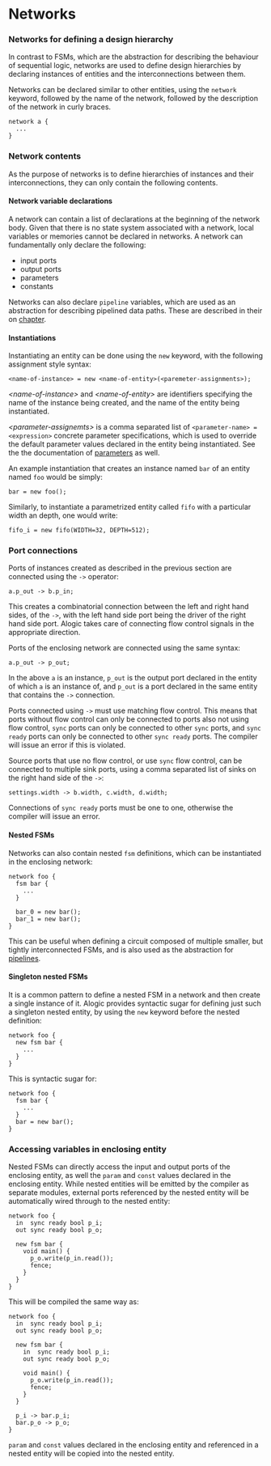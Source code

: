 # Networks

### Networks for defining a design hierarchy

In contrast to FSMs, which are the abstraction for describing the behaviour of
sequential logic, networks are used to define design hierarchies by declaring
instances of entities and the interconnections between them.

Networks can be declared similar to other entities, using the `network` keyword,
followed by the name of the network, followed by the description of the network
in curly braces.

```
network a {
  ...
}
```

### Network contents

As the purpose of networks is to define hierarchies of instances and their
interconnections, they can only contain the following contents.

#### Network variable declarations

A network can contain a list of declarations at the beginning of the network
body. Given that there is no state system associated with a network, local
variables or memories cannot be declared in networks. A network can
fundamentally only declare the following:

- input ports
- output ports
- parameters
- constants

Networks can also declare `pipeline` variables, which are used as an abstraction
for describing pipelined data paths. These are described in their on
[chapter](pipelines.md).

#### Instantiations

Instantiating an entity can be done using the `new` keyword, with the following
assignment style syntax:

```
<name-of-instance> = new <name-of-entity>(<paremeter-assignments>);
```

_\<name-of-instance>_ and _\<name-of-entity>_ are identifiers specifying the
name of the instance being created, and the name of the entity being
instantiated.

_\<parameter-assignemts>_ is a comma separated list of `<parameter-name> =
<expression>` concrete parameter specifications, which is used to override the
default parameter values declared in the entity being instantiated. See the the
documentation of [parameters](params.md) as well.

An example instantiation that creates an instance named `bar` of an entity named
`foo` would be simply:

```
bar = new foo();
```

Similarly, to instantiate a parametrized entity called `fifo` with a particular
width an depth, one would write:

```
fifo_i = new fifo(WIDTH=32, DEPTH=512);
```

### Port connections

Ports of instances created as described in the previous section are connected
using the `->` operator:

```
a.p_out -> b.p_in;
```

This creates a combinatorial connection between the left and right hand sides,
of the `->`, with the left hand side port being the driver of the right hand
side port. Alogic takes care of connecting flow control signals in the
appropriate direction.

Ports of the enclosing network are connected using the same syntax:

```
a.p_out -> p_out;
```

In the above `a` is an instance, `p_out` is the output port declared in the
entity of which `a` is an instance of, and `p_out` is a port declared in the
same entity that contains the `->` connection.

Ports connected using `->` must use matching flow control. This means that ports
without flow control can only be connected to ports also not using flow control,
`sync` ports can only be connected to other `sync` ports, and `sync ready` ports
can only be connected to other `sync ready` ports. The compiler will issue an
error if this is violated.

Source ports that use no flow control, or use `sync` flow control, can be
connected to multiple sink ports, using a comma separated list of sinks on the
right hand side of the `->`:

```
settings.width -> b.width, c.width, d.width;
```

Connections of `sync ready` ports must be one to one, otherwise the compiler
will issue an error.

#### Nested FSMs

Networks can also contain nested `fsm` definitions, which can be instantiated in
the enclosing network:

```
network foo {
  fsm bar {
    ...
  }

  bar_0 = new bar();
  bar_1 = new bar();
}
```

This can be useful when defining a circuit composed of multiple smaller, but
tightly interconnected FSMs, and is also used as the abstraction for
[pipelines](pipelines.md).

#### Singleton nested FSMs

It is a common pattern to define a nested FSM in a network and then create a
single instance of it. Alogic provides syntactic sugar for defining just such a
singleton nested entity, by using the `new` keyword before the nested
definition:

```
network foo {
  new fsm bar {
    ...
  }
}
```

This is syntactic sugar for:

```
network foo {
  fsm bar {
    ...
  }
  bar = new bar();
}
```

### Accessing variables in enclosing entity

Nested FSMs can directly access the input and output ports of the enclosing
entity, as well the `param` and `const` values declared in the enclosing entity.
While nested entities will be emitted by the compiler as separate modules,
external ports referenced by the nested entity will be automatically wired
through to the nested entity:

```
network foo {
  in  sync ready bool p_i;
  out sync ready bool p_o;

  new fsm bar {
    void main() {
      p_o.write(p_in.read());
      fence;
    }
  }
}
```

This will be compiled the same way as:

```
network foo {
  in  sync ready bool p_i;
  out sync ready bool p_o;

  new fsm bar {
    in  sync ready bool p_i;
    out sync ready bool p_o;

    void main() {
      p_o.write(p_in.read());
      fence;
    }
  }

  p_i -> bar.p_i;
  bar.p_o -> p_o;
}
```

`param` and `const` values declared in the enclosing entity and referenced in a
nested entity will be copied into the nested entity.
